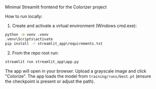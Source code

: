 Minimal Streamlit frontend for the Colorizer project

How to run locally:

1. Create and activate a virtual environment (Windows cmd.exe):

```cmd
python -m venv .venv
.venv\Scripts\activate
pip install -r streamlit_app\requirements.txt
```

2. From the repo root run:

```cmd
streamlit run streamlit_app\app.py
```

The app will open in your browser. Upload a grayscale image and click "Colorize". The app loads the model from `training/runs/best.pt` (ensure the checkpoint is present or adjust the path).